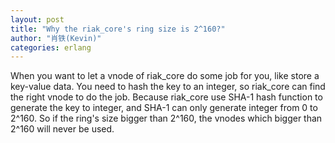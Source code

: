 ```yaml
---
layout: post
title: "Why the riak_core's ring size is 2^160?"
author: "肖铁(Kevin)"
categories: erlang
---
```


When you want to let a vnode of riak_core do some job for you, like store a key-value data. You need to hash the key to an integer, so riak_core can find the right vnode to do the job. Because riak_core use SHA-1 hash function to generate the key to integer, and SHA-1 can only generate integer from 0 to 2^160. So if the ring's size bigger than 2^160, the vnodes which bigger than 2^160 will never be used.
